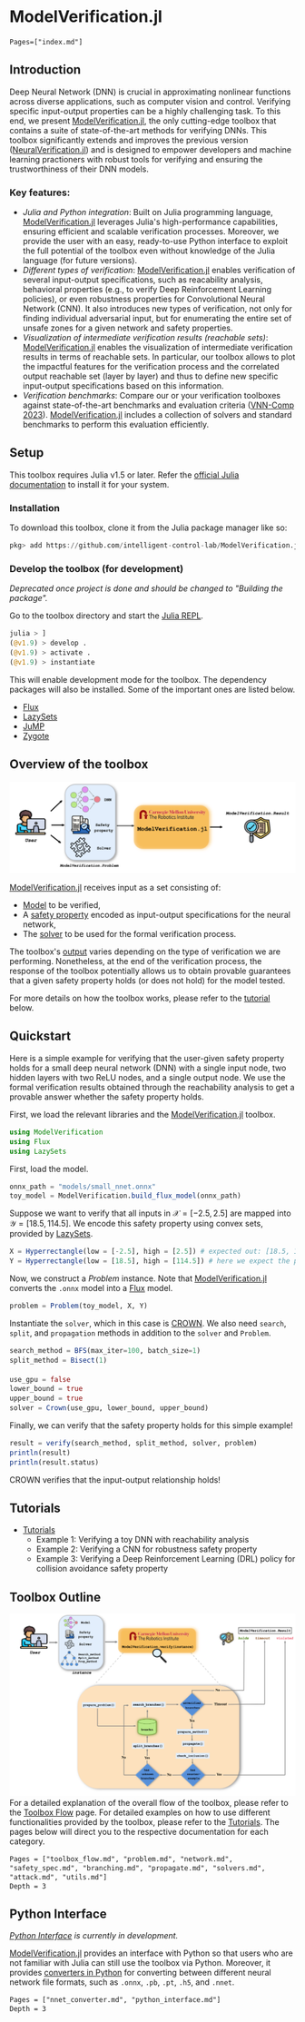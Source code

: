 # ModelVerification.jl

```@contents
Pages=["index.md"]
```

## Introduction
Deep Neural Network (DNN) is crucial in approximating nonlinear functions across diverse applications, such as computer vision and control. Verifying specific input-output properties can be a highly challenging task. To this end, we present [ModelVerification.jl](https://github.com/intelligent-control-lab/ModelVerification.jl), the only cutting-edge toolbox that contains a suite of state-of-the-art methods for verifying DNNs. This toolbox significantly extends and improves the previous version ([NeuralVerification.jl](https://sisl.github.io/NeuralVerification.jl/latest/)) and is designed to empower developers and machine learning practioners with robust tools for verifying and ensuring the trustworthiness of their DNN models.

### Key features:
- _Julia and Python integration_: Built on Julia programming language, [ModelVerification.jl](https://github.com/intelligent-control-lab/ModelVerification.jl) leverages Julia's high-performance capabilities, ensuring efficient and scalable verification processes. Moreover, we provide the user with an easy, ready-to-use Python interface to exploit the full potential of the toolbox even without knowledge of the Julia language (for future versions).
- _Different types of verification_: [ModelVerification.jl](https://github.com/intelligent-control-lab/ModelVerification.jl) enables verification of several input-output specifications, such as reacability analysis, behavioral properties (e.g., to verify Deep Reinforcement Learning policies), or even robustness properties for Convolutional Neural Network (CNN). It also introduces new types of verification, not only for finding individual adversarial input, but for enumerating the entire set of unsafe zones for a given network and safety properties.
- _Visualization of intermediate verification results (reachable sets)_: [ModelVerification.jl](https://github.com/intelligent-control-lab/ModelVerification.jl) enables the visualization of intermediate verification results in terms of reachable sets. In particular, our toolbox allows to plot the impactful features for the verification process and the correlated output reachable set (layer by layer) and thus to define new specific input-output specifications based on this information.
- _Verification benchmarks_: Compare our or your verification toolboxes against state-of-the-art benchmarks and evaluation criteria ([VNN-Comp 2023](https://vnncomp.christopher-brix.de/)). [ModelVerification.jl](https://github.com/intelligent-control-lab/ModelVerification.jl) includes a collection of solvers and standard benchmarks to perform this evaluation efficiently.

## Setup
This toolbox requires Julia v1.5 or later. Refer the [official Julia documentation](https://julialang.org/downloads/) to install it for your system.

### Installation
To download this toolbox, clone it from the Julia package manager like so:

```Julia
pkg> add https://github.com/intelligent-control-lab/ModelVerification.jl/
```

### Develop the toolbox (for development)

_Deprecated once project is done and should be changed to "Building the package"._

Go to the toolbox directory and start the [Julia REPL](https://docs.julialang.org/en/v1/stdlib/REPL/). 
```Julia
julia > ]
(@v1.9) > develop .
(@v1.9) > activate .
(@v1.9) > instantiate
```

This will enable development mode for the toolbox. The dependency packages will also be installed. Some of the important ones are listed below. 
- [Flux](https://fluxml.ai/Flux.jl/stable/)
- [LazySets](https://juliareach.github.io/LazySets.jl/dev/)
- [JuMP](https://jump.dev/JuMP.jl/stable/)
- [Zygote](https://fluxml.ai/Zygote.jl/stable/)

## Overview of the toolbox
![](./assets/overview.png)

[ModelVerification.jl](https://github.com/intelligent-control-lab/ModelVerification.jl) receives input as a set consisting of:
- [Model](./network.md) to be verified,
- A [safety property](./safety_spec.md) encoded as input-output specifications for the neural network,
- The [solver](./solvers.md) to be used for the formal verification process.

The toolbox's [output](./problem.md) varies depending on the type of verification we are performing. Nonetheless, at the end of the verification process, the response of the toolbox potentially allows us to obtain provable guarantees that a given safety property holds (or does not hold) for the model tested.

For more details on how the toolbox works, please refer to the [tutorial](#tutorials) below.

## Quickstart
Here is a simple example for verifying that the user-given safety property holds for a small deep neural network (DNN) with a single input node, two hidden layers with two ReLU nodes, and a single output node. We use the formal verification results obtained through the reachability analysis to get a provable answer whether the safety property holds.

First, we load the relevant libraries and the [ModelVerification.jl](https://github.com/intelligent-control-lab/ModelVerification.jl) toolbox.
```Julia
using ModelVerification
using Flux
using LazySets
```

First, load the model.
```Julia
onnx_path = "models/small_nnet.onnx"
toy_model = ModelVerification.build_flux_model(onnx_path)
```

Suppose we want to verify that all inputs in $\mathcal{X}=[-2.5, 2.5]$ are mapped into $\mathcal{Y}=[18.5, 114.5]$. We encode this safety property using convex sets, provided by [LazySets](https://juliareach.github.io/LazySets.jl/dev/). 
```Julia
X = Hyperrectangle(low = [-2.5], high = [2.5]) # expected out: [18.5, 114.5]
Y = Hyperrectangle(low = [18.5], high = [114.5]) # here we expect the property holds
```

Now, we construct a _Problem_ instance. Note that [ModelVerification.jl](https://github.com/intelligent-control-lab/ModelVerification.jl) converts the `.onnx` model into a [Flux](https://fluxml.ai/Flux.jl/stable/) model.
```Julia
problem = Problem(toy_model, X, Y)
```

Instantiate the `solver`, which in this case is [CROWN](https://arxiv.org/abs/1811.00866). We also need `search`, `split`, and `propagation` methods in addition to the `solver` and `Problem`.
```Julia
search_method = BFS(max_iter=100, batch_size=1)
split_method = Bisect(1)

use_gpu = false
lower_bound = true
upper_bound = true
solver = Crown(use_gpu, lower_bound, upper_bound)
```

Finally, we can verify that the safety property holds for this simple example!
```Julia
result = verify(search_method, split_method, solver, problem)
println(result)
println(result.status)
```

CROWN verifies that the input-output relationship holds!

## Tutorials
- [Tutorials](https://github.com/intelligent-control-lab/MV-test/blob/main/tutorial.ipynb)
    - Example 1: Verifying a toy DNN with reachability analysis
    - Example 2: Verifying a CNN for robustness safety property
    - Example 3: Verifying a Deep Reinforcement Learning (DRL) policy for collision avoidance safety property

## Toolbox Outline
![](./assets/overview_mvflow.png)
For a detailed explanation of the overall flow of the toolbox, please refer to the [Toolbox Flow](./toolbox_flow.md) page. For detailed examples on how to use different functionalities provided by the toolbox, please refer to the [Tutorials](#tutorials). The pages below will direct you to the respective documentation for each category.

```@contents
Pages = ["toolbox_flow.md", "problem.md", "network.md", "safety_spec.md", "branching.md", "propagate.md", "solvers.md", "attack.md", "utils.md"]
Depth = 3
```

## Python Interface
_[Python Interface](./python_interface.md) is currently in development._

[ModelVerification.jl](https://github.com/intelligent-control-lab/ModelVerification.jl) provides an interface with Python so that users who are not familiar with Julia can still use the toolbox via Python. Moreover, it provides [converters in Python](./nnet_converter.md) for converting between different neural network file formats, such as `.onnx`, `.pb`, `.pt`, `.h5`, and `.nnet`.

```@contents
Pages = ["nnet_converter.md", "python_interface.md"]
Depth = 3
```
